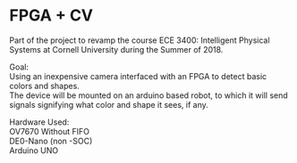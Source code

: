 # FPGA + CV

Part of the project to revamp the course ECE 3400: Intelligent Physical Systems at Cornell University during the Summer of 2018. <br />

Goal:<br />
Using an inexpensive camera interfaced with an FPGA to detect basic colors and shapes.<br />
The device will be mounted on an arduino based robot, to which it will send signals signifying what color and shape it sees, if any.<br />

Hardware Used:<br />
OV7670 Without FIFO<br />
DE0-Nano (non -SOC)<br />
Arduino UNO<br />




